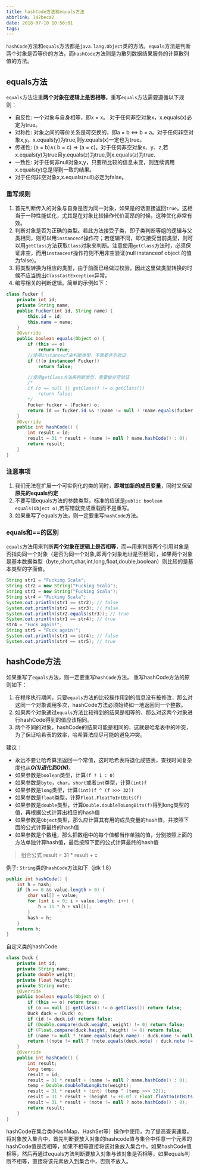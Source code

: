 ```yaml
---
title: hashCode方法和equals方法
abbrlink: 142beca2
date: 2018-07-10 10:56:01
tags:
---
```

`hashCode`方法和`equals`方法都是`java.lang.Object`类的方法。`equals`方法是判断两个对象是否等价的方法，而`hashCode`方法则是为散列数据结果服务的计算散列值的方法。

<!-- more -->

## equals方法

`equals`方法注重**两个对象在逻辑上是否相等**。重写`equals`方法需要遵循以下规则：
* 自反性: 一个对象与自身相等，即x = x。 对于任何非空对象x，x.equals(x)必定为true。
* 对称性: 对象之间的等价关系是可交换的，即a = b ⇔ b = a。对于任何非空对象x,y。x.equals(y)为true,则y.equals(x)一定也为true。
* 传递性: (a = b)∧( b = c) ⇒ (a = c)。对于任何非空对象x、y、z,若x.equals(y)为true且y.equals(z)为true,则x.equals(z)为true.
* 一致性: 对于任何非null对象x,y，只要所比较的信息未变，则连续调用x.equals(y)总是得到一致的结果。
* 对于任何非空对象x,x.equals(null)必定为false。

### 重写规则

1. 首先判断传入的对象与自身是否为同一对象，如果是的话直接返回`true`。这相当于一种性能优化，尤其是在对象比较操作代价高昂的时候，这种优化非常有效。
2. 判断对象是否为正确的类型。若此方法接受子类，即子类判断等姐的逻辑与父类相同，则可以用`instanceof`操作符；若逻辑不同，即仅接受当前类型，则可以用`getClass`方法获取`Class`对象来判断。注意使用`getClass`方法时，必须保证非空，而用`instanceof`操作符则不用非空验证(null instanceof object 的值为false)。
3. 将类型转换为相应的类型，由于前面已经做过校验，因此这里做类型转换的时候不应当抛出`ClassCastException`异常。
4. 编写相关的判断逻辑。简单的示例如下：

```Java
class Fucker {
    private int id;
    private String name;
    public Fucker(int id, String name) {
        this.id = id;
        this.name = name;
    }
    @Override
    public boolean equals(Object o) {
        if (this == o)
            return true;
        //使用instanceof来判断类型，不需要非空验证
        if (!(o instanceof Fucker))
            return false;

        //使用getClass方法来判断类型，需要做非空验证
        /*
        if (o == null || getClass() != o.getClass())
            return false;
        */
        Fucker fucker = (Fucker) o;
        return id == fucker.id && !(name != null ? !name.equals(fucker.name) : fucker.name != null);
    }
    @Override
    public int hashCode() {
        int result = id;
        result = 31 * result + (name != null ? name.hashCode() : 0);
        return result;
    }
}
```
### 注意事项
1. 我们无法在扩展一个可实例化的类的同时，**即增加新的成员变量**，同时又保留**原先的equals约定**
2. 不要写错equals方法的参数类型，标准的应该是`public boolean equals(Object o)`,若写错就变成重载而不是重写。
3. 如果重写了equals方法，则一定要重写`hashCode`方法。

### equals和==的区别
`equals`方法用来判断**两个对象在逻辑上是否相等**，而`==`用来判断两个引用对象是否指向同一个对象（是否为同一个对象,即两个对象地址是否相同），如果两个对象是基本数据类型（byte,short,char,int,long,float,double,boolean）则比较的是基本类型的字面值。
```Java
String str1 = "Fucking Scala";
String str2 = new String("Fucking Scala");
String str3 = new String("Fucking Scala");
String str4 = "Fucking Scala";
System.out.println(str1 == str2); // false
System.out.println(str2 == str3); // false
System.out.println(str2.equals(str3)); // true
System.out.println(str1 == str4); // true
str4 = "Fuck again!";
String str5 = "Fuck again!";
System.out.println(str1 == str4); // false
System.out.println(str4 == str5); // true
```
## hashCode方法
如果重写了`equals`方法，则一定要重写`hashCode`方法。
重写hashCode方法的原则如下：

1. 在程序执行期间，只要`equals`方法的比较操作用到的信息没有被修改，那么对这同一个对象调用多次，hashCode方法必须始终如一地返回同一个整数。
2. 如果两个对象通过`equals`方法比较得到的结果是相等的，那么对这两个对象进行hashCode得到的值应该相同。
3. 两个不同的对象，hashCode的结果可能是相同的，这就是哈希表中的冲突，为了保证哈希表的效率，哈希算法应尽可能的避免冲突。

建议：

* 永远不要让哈希算法返回一个常值，这时哈希表将退化成链表，查找时间复杂度也从***O(1)***退化到***O(N)***。
* 如果参数是`boolean`类型，计算`(f ? 1 : 0)`
* 如果参数是`byte`，`char`，`short`或者`int`类型，计算`(int)f`
* 如果参数是`long`类型，计算`(int)(f ^ (f >>> 32))`
* 如果参数是`float`类型，计算`Float.FloatToIntBits(f)`
* 如果参数是`double`类型，计算`Double.doubleToLongBits(f)`得到long类型的值，再根据公式计算出相应的hash值
* 如果参数是`Object`类型，那么应计算其有用的成员变量的hash值，并按照下面的公式计算最终的hash值
* 如果参数是个数组，那么把数组中的每个值都当作单独的值，分别按照上面的方法单独计算hash值，最后按照下面的公式计算最终的hash值

> 组合公式 result = 31 * result + c

例子: `String`类的`hashCode`方法如下（jdk 1.8）
```Java
public int hashCode() {
    int h = hash;
    if (h == 0 && value.length > 0) {
        char val[] = value;
        for (int i = 0; i < value.length; i++) {
            h = 31 * h + val[i];
        }
        hash = h;
    }
    return h;
}
```
自定义类的hashCode
```Java
class Duck {
    private int id;
    private String name;
    private double weight;
    private float height;
    private String note;
    @Override
    public boolean equals(Object o) {
        if (this == o) return true;
        if (o == null || getClass() != o.getClass()) return false;
        Duck duck = (Duck) o;
        if (id != duck.id) return false;
        if (Double.compare(duck.weight, weight) != 0) return false;
        if (Float.compare(duck.height, height) != 0) return false;
        if (name != null ? !name.equals(duck.name) : duck.name != null) return false;
        return !(note != null ? !note.equals(duck.note) : duck.note != null);
    }
    @Override
    public int hashCode() {
        int result;
        long temp;
        result = id;
        result = 31 * result + (name != null ? name.hashCode() : 0);
        temp = Double.doubleToLongBits(weight);
        result = 31 * result + (int) (temp ^ (temp >>> 32));
        result = 31 * result + (height != +0.0f ? Float.floatToIntBits(height) : 0);
        result = 31 * result + (note != null ? note.hashCode() : 0);
        return result;
    }
}
```
 hashCode在集合类(HashMap，HashSet等）操作中使用，为了提高查询速度。将对象放入集合中，首先判断要放入对象的hashcode值与集合中任意一个元素的hashCode值是否相等，如果不相等直接将该对象放入集合中。如果hashCode值相等，然后再通过equals方法判断要放入对象与该对象是否相等，如果equals判断不相等，直接将该元素放入到集合中，否则不放入。
